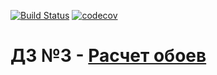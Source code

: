[![Build Status](https://travis-ci.com/lerucom/js-homework3.svg?branch=master)](https://travis-ci.com/lerucom/js-homework3) [![codecov](https://codecov.io/gh/lerucom/js-homework3/branch/master/graph/badge.svg)](https://codecov.io/gh/lerucom/js-homework3)
# ДЗ №3 - [Расчет обоев](https://lerucom.github.io/js-homework3/)
